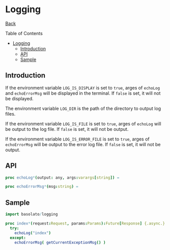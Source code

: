 Logging
===
[Back](../../README.md)

Table of Contents

<!--ts-->
   * [Logging](#logging)
      * [Introduction](#introduction)
      * [API](#api)
      * [Sample](#sample)

<!-- Added by: root, at: Sat Apr  3 12:46:29 UTC 2021 -->

<!--te-->

## Introduction
If the environment variable `LOG_IS_DISPLAY` is set to `true`, arges of `echoLog` and `echoErrorMsg` will be displayed in the terminal. If `false` is set, it will not be displayed.

The environment variable `LOG_DIR` is the path of the directory to output log files.

If the environment variable `LOG_IS_FILE` is set to `true`, arges of `echoLog` will be output to the log file. If `false` is set, it will not be output.

If the environment variable `LOG_IS_ERROR_FILE` is set to `true`, arges of `echoErrorMsg` will be output to the error log file. If `false` is set, it will not be output.

## API
```nim
proc echoLog*(output: any, args:varargs[string]) =

proc echoErrorMsg*(msg:string) =
```

## Sample

```nim
import basolato/logging

proc index*(request:Request, params:Params):Future[Response] {.async.} =
  try:
    echoLog("index")
  except:
    echoErrorMsg( getCurrentExceptionMsg() )
```

